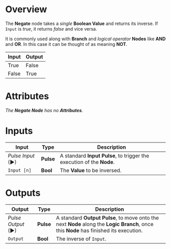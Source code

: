 # Overview

The **Negate** node takes a *single* **Boolean Value** and returns its inverse. If `Input` is _true_, it returns _false_ and vice versa.

It is commonly used along with **Branch** and *logical operator* **Nodes** like **AND** and **OR**. In this case it can be thought of as meaning **NOT**.

| Input | Output |
| :--- | :--- |
| True | False |
| False | True |

# Attributes

*The **Negate Node** has no **Attributes***.

# Inputs

|Input|Type|Description|
|---|---|---|
|*Pulse Input* (►)|**Pulse**|A standard **Input Pulse**, to trigger the execution of the **Node**.|
|`Input [n]`|**Bool**|The **Value** to be inversed.|

# Outputs

|Output|Type|Description|
|---|---|---|
|*Pulse Output* (►)|**Pulse**|A standard **Output Pulse**, to move onto the next **Node** along the **Logic Branch**, once this **Node** has finished its execution.|
|`Output`|**Bool**|The inverse of `Input`.|

